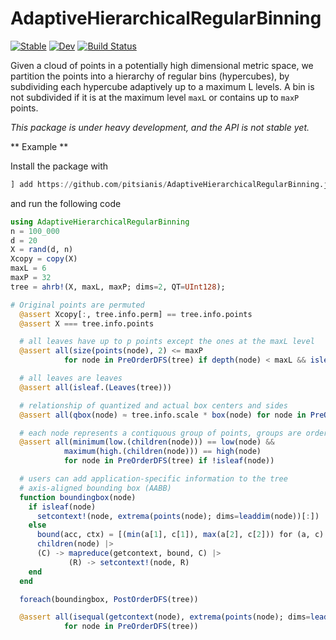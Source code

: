 # AdaptiveHierarchicalRegularBinning

[![Stable](https://img.shields.io/badge/docs-stable-blue.svg)](https://pitsianis.github.io/AdaptiveHierarchicalRegularBinning.jl/stable)
[![Dev](https://img.shields.io/badge/docs-dev-blue.svg)](https://pitsianis.github.io/AdaptiveHierarchicalRegularBinning.jl/dev)
[![Build Status](https://github.com/pitsianis/AdaptiveHierarchicalRegularBinning.jl/actions/workflows/CI.yml/badge.svg?branch=main)](https://github.com/pitsianis/AdaptiveHierarchicalRegularBinning.jl/actions/workflows/CI.yml?query=branch%3Amain)

Given a cloud of points in a potentially high dimensional metric space, we partition the points into a hierarchy of regular bins (hypercubes), by subdividing each hypercube adaptively up to a maximum L levels. A bin is not subdivided if it is at the maximum level `maxL` or contains up to `maxP` points.

*This package is under heavy development, and the API is not stable yet.*

** Example **

Install the package with
```julia
] add https://github.com/pitsianis/AdaptiveHierarchicalRegularBinning.jl
```

and run the following code
```julia
using AdaptiveHierarchicalRegularBinning
n = 100_000
d = 20
X = rand(d, n)
Xcopy = copy(X)
maxL = 6
maxP = 32
tree = ahrb!(X, maxL, maxP; dims=2, QT=UInt128);

# Original points are permuted
  @assert Xcopy[:, tree.info.perm] == tree.info.points
  @assert X === tree.info.points

  # all leaves have up to p points except the ones at the maxL level
  @assert all(size(points(node), 2) <= maxP
            for node in PreOrderDFS(tree) if depth(node) < maxL && isleaf(node))

  # all leaves are leaves
  @assert all(isleaf.(Leaves(tree)))

  # relationship of quantized and actual box centers and sides
  @assert all(qbox(node) ≈ tree.info.scale * box(node) for node in PreOrderDFS(tree))

  # each node represents a contiquous group of points, groups are ordered in preorder DFS
  @assert all(minimum(low.(children(node))) == low(node) &&
            maximum(high.(children(node))) == high(node)
            for node in PreOrderDFS(tree) if !isleaf(node))

  # users can add application-specific information to the tree
  # axis-aligned bounding box (AABB)
  function boundingbox(node)
    if isleaf(node)
      setcontext!(node, extrema(points(node); dims=leaddim(node))[:])
    else
      bound(acc, ctx) = [(min(a[1], c[1]), max(a[2], c[2])) for (a, c) in zip(acc, ctx)]
      children(node) |>
      (C) -> mapreduce(getcontext, bound, C) |>
             (R) -> setcontext!(node, R)
    end
  end

  foreach(boundingbox, PostOrderDFS(tree))

  @assert all(isequal(getcontext(node), extrema(points(node); dims=leaddim(node))[:])
            for node in PreOrderDFS(tree))
```




